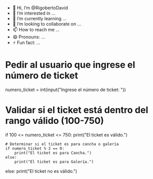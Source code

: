 - 👋 Hi, I’m @RigobertoDavid
- 👀 I’m interested in ...
- 🌱 I’m currently learning ...
- 💞️ I’m looking to collaborate on ...
- 📫 How to reach me ...
- 😄 Pronouns: ...
- ⚡ Fun fact: ...

<!---
RigobertoDavid/RigobertoDavid is a ✨ special ✨ repository because its `README.md` (this file) appears on your GitHub profile.
You can click the Preview link to take a look at your changes.
--->
# Pedir al usuario que ingrese el número de ticket
numero_ticket = int(input("Ingrese el número de ticket: "))

# Validar si el ticket está dentro del rango válido (100-750)
if 100 <= numero_ticket <= 750:
    print("El ticket es válido.")

    # Determinar si el ticket es para cancha o galería
    if numero_ticket % 2 == 0:
        print("El ticket es para Cancha.")
    else:
        print("El ticket es para Galería.")

else:
    print("El ticket no es válido.")
